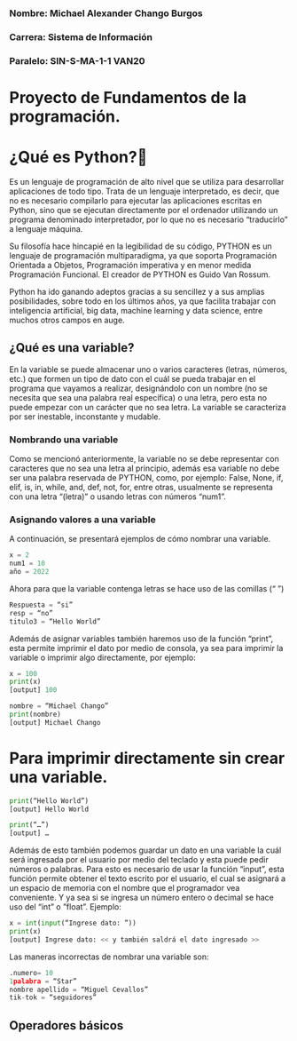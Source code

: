 ### Nombre: Michael Alexander Chango Burgos
### Carrera: Sistema de Información
### Paralelo: SIN-S-MA-1-1 VAN20

# Proyecto de Fundamentos de la programación.

# ¿Qué es Python?🐍 
Es un lenguaje de programación de alto nivel que se utiliza para desarrollar aplicaciones de todo tipo. Trata de un lenguaje interpretado, es decir, que no es necesario compilarlo para ejecutar las aplicaciones escritas en Python, sino que se ejecutan directamente por el ordenador utilizando un programa denominado interpretador, por lo que no es necesario “traducirlo” a lenguaje máquina. 

Su filosofía hace hincapié en la legibilidad de su código, PYTHON es un lenguaje de programación multiparadigma, ya que soporta Programación Orientada a Objetos, Programación imperativa y en menor medida Programación Funcional. El creador de PYTHON es Guido Van Rossum.

Python ha ido ganando adeptos gracias a su sencillez y a sus amplias posibilidades, sobre todo en los últimos años, ya que facilita trabajar con inteligencia artificial, big data, machine learning y data science, entre muchos otros campos en auge.

## ¿Qué es una variable?
En la variable se puede almacenar uno o varios caracteres (letras, números, etc.) que formen un tipo de dato con el cuál se pueda trabajar en el programa que vayamos a realizar, designándolo con un nombre (no se necesita que sea una palabra real específica) o una letra, pero esta no puede empezar con un carácter que no sea letra.
La variable se caracteriza por ser inestable, inconstante y mudable.

### Nombrando una variable
Como se mencionó anteriormente, la variable no se debe representar con caracteres que no sea una letra al principio, además esa variable no debe ser una palabra reservada de PYTHON, como, por ejemplo: False, None, if, elif, is, in, while, and, def, not, for, entre otras, usualmente se representa con una letra “(letra)” o usando letras con números “num1”.

### Asignando valores a una variable
A continuación, se presentará ejemplos de cómo nombrar una variable.
```Python
x = 2
num1 = 10
año = 2022
```
Ahora para que la variable contenga letras se hace uso de las comillas (“ ”)
```Python
Respuesta = “si”
resp = “no”
titulo3 = “Hello World”
```
Además de asignar variables también haremos uso de la función “print”, esta permite imprimir el dato por medio de consola, ya sea para imprimir la variable o imprimir algo directamente, por ejemplo:
```Python
x = 100
print(x)
[output] 100

nombre = “Michael Chango”
print(nombre)
[output] Michael Chango
```
# Para imprimir directamente sin crear una variable.
```Python
print(“Hello World”)
[output] Hello World

print(“…”)
[output] …
```
Además de esto también podemos guardar un dato en una variable la cuál será ingresada por el usuario por medio del teclado y esta puede pedir números o palabras. Para esto es necesario de usar la función “input”, esta función permite obtener el texto escrito por el usuario, el cual se asignará a un espacio de memoria con el nombre que el programador vea conveniente. Y ya sea si se ingresa un número entero o decimal se hace uso del “int” o ”float”.
Ejemplo:
```Python
x = int(input(“Ingrese dato: ”))
print(x)
[output] Ingrese dato: << y también saldrá el dato ingresado >>
```
Las maneras incorrectas de nombrar una variable son:
```Python
.numero= 10
1palabra = “Star”
nombre apellido = “Miguel Cevallos”
tik-tok = “seguidores”
```

## Operadores básicos
